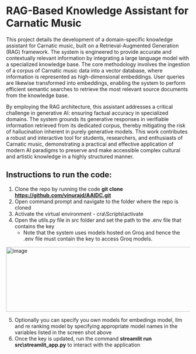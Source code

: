 # RAG-Based Knowledge Assistant for Carnatic Music

This project details the development of a domain-specific knowledge assistant for Carnatic music, built on a Retrieval-Augmented Generation (RAG) framework. The system is engineered to provide accurate and contextually relevant information by integrating a large language model with a specialized knowledge base. The core methodology involves the ingestion of a corpus of Carnatic music data into a vector database, where information is represented as high-dimensional embeddings. User queries are likewise transformed into embeddings, enabling the system to perform efficient semantic searches to retrieve the most relevant source documents from the knowledge base.

By employing the RAG architecture, this assistant addresses a critical challenge in generative AI: ensuring factual accuracy in specialized domains. The system grounds its generative responses in verifiable information retrieved from its dedicated corpus, thereby mitigating the risk of hallucination inherent in purely generative models. This work contributes a robust and interactive tool for students, researchers, and enthusiasts of Carnatic music, demonstrating a practical and effective application of modern AI paradigms to preserve and make accessible complex cultural and artistic knowledge in a highly structured manner.

## Instructions to run the code:
1. Clone the repo by running the code **git clone https://github.com/vinurajd/AAIDC.git**
2. Open command prompt and navigate to the folder where the repo is cloned
3. Activate the virtual environment - cra\Scripts\activate
4. Open the utils.py file in src folder and set the path to the .env file that contains the key
   - Note that the system uses models hosted on Groq and hence the .env file must contain the key to access Groq models.
<img width="1030" height="177" alt="image" src="https://github.com/user-attachments/assets/da32217d-df21-41b5-9da2-58dc8764147f" />

5. Optionally you can specify you own models for embedings model, llm and re ranking model by specifying appropriate model names in the variables listed in the screen shot above
6. Once the key is updated, run the command **streamlit run src\streamlit_app.py** to interact with the application

